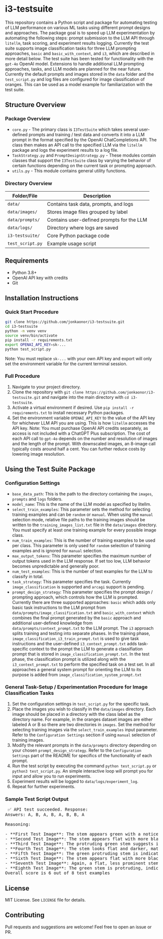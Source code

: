 # i3-testsuite

This repository contains a Python script and package for automating testing of LLM performance on various ML tasks using different prompt designs and approaches. The package goal is to speed up LLM experimentation by automating the following steps: prompt submission to the LLM API through `litellm`, task scoring, and experiment results logging. Currently the test suite supports image classification tasks for three LLM prompting approaches, `basic` and `basic_with_context`, and `i3`, which are described in more detail below. The test suite has been tested for functionality with the `gpt-4o` OpenAI model. Extensions to handle additional LLM prompting approaches, tasks, and LLM models are planned for the near future. Currently the default prompts and images stored in the `data` folder and the `test_script.py` and log files are configured for image classification of oranges. This can be used as a model example for familiarization with the test suite. 

## Structure Overview
### Package Overview
- `core.py` - The primary class is `I3TestSuite` which takes several user-defined prompts and training / test data and converts it into a LLM prompt in the format specified by the OpenAI ChatCompletions API. The class then makes an API call to the specified LLM via the `litellm` package and logs the experiment results to a log file.  
- `TaskStrategy.py` and `PromptDesignStrategy.py` - These modules contain classes that support the `I3TestSuite` class by varying the behavior of certain functions depending on the current task or prompting approach.
- `utils.py` - This module contains general utility functions. 

### Directory Overview
| Folder/File      | Description                              |
| ---------------- | -----------------------------------------|
| `data/`          | Contains task data, prompts, and logs    |
| `data/images/`   | Stores image files grouped by label      |
| `data/prompts/`  | Contains user-defined prompts for the LLM|
| `data/logs/`     | Directory where logs are saved           |
| `i3-testsuite/`  | Core Python package code                 |
| `test_script.py` | Example usage script                     |

## Requirements
- Python 3.8+
- OpenAI API key with credits
- Git

## Installation Instructions
### Quick Start Procedure
```bash
git clone https://github.com/jonkaonor/i3-testsuite.git
cd i3-testsuite
python -m venv venv
source venv/bin/activate
pip install -r requirements.txt
export OPENAI_API_KEY=sk-...
python test_script.py
```
Note: You must replace `sk-...` with your own API key and export will only set the environment variable for the current terminal session. 

### Full Procedure
1. Navigate to your project directory.
2. Clone the repository with `git clone https://github.com/jonkaonor/i3-testsuite.git` and navigate into the main directory with `cd i3-testsuite`.
3. Activate a virtual environment if desired. Use `pip install -r requirements.txt` to install necessary Python packages.
4. Set the environment variable `OPENAI_API_KEY` to the value of the API key for whichever LLM API you are using. This is how `litellm` accesses the API key. Note: You must purchase OpenAI API credits separately, as access is not included with a ChatGPT Plus subscription. The cost of each API call to `gpt-4o` depends on the number and resolution of images and the length of the prompt. With downscaled images, an 8-image call typically costs around half a cent. You can further reduce costs by lowering image resolution.

## Using the Test Suite Package

### Configuration Settings 
- `base_data_path`: This is the path to the directory containing the `images`, `prompts` and `logs` folders.
- `model_name`: This is the name of the LLM model as specified by litellm.
- `select_train_examples`: This parameter sets the method for selecting training examples and can be `random` or `manual`. When using the `manual` selection mode, relative file paths to the training images should be written to the `training_images_list.txt` file in the `data/images` directory. You must specify at least one training example for every possible image class. 
- `num_train_examples`: This is the number of training examples to be used per class.  This parameter is only used for `random` selection of training examples and is ignored for `manual` selection.
- `max_output_tokens`: This parameter specifies the maximum number of output tokens used in the LLM response. If set too low, LLM behavior becomes unpredictable and generally poor. 
- `num_test_examples`: This is the number of test examples for the LLM to classify in total. 
- `task_strategy`: This parameter specifies the task. Currently `image_classification` is supported and `arcagi` support is pending.
- `prompt_design_strategy`: This parameter specifies the prompt design / prompting approach, which controls how the LLM is prompted. Currently there are three supported approaches: `basic` which adds only basic task instructions to the LLM prompt from `data/prompts/image_classification.txt` and `basic_with_context` which combines the final prompt generated by the `basic` approach and additional user-defined knowledge from `data/prompts/context_prompt.txt` to the LLM prompt. The `i3` approach splits training and testing into separate phases. In the training phase, `image_classification_i3_train_prompt.txt` is used to give task instructions and the user-defined `i3_context_prompt.txt` adds task-specific context to the prompt the LLM to generate a classifiation prompt that is stored in `image_classification_prompt.txt`. In the test phase, the classification prompt is utilized along with the `i3_context_prompt.txt` to perform the specified task on a test set. In all approaches a general system prompt for orienting the LLM to its purpose is added from `image_classification_system_prompt.txt`

### General Task-Setup / Experimentation Procedure for Image Classification Tasks
1. Set the configuration settings in `test_script.py` for the specific task. 
2. Place the images you wish to classify in the `data/images` directory. Each image should be placed in a directory with the class label as the directory name. For example, in the oranges dataset images are either labeled A or B so there are two directories in `images`. Set the method for selecting training images via the `select_train_examples` input parameter. Refer to the `Configuration Settings` section if using `manual` selection of training images. 
3. Modify the relevant prompts in the `data/prompts` directory depending on your chosen `prompt_design_strategy`. Refer to the `Configuration Settings` part of the README for specifics of the functionality of each prompt. 
4. Run the test script by executing the command `python test_script.py` or `python3 test_script.py`. An simple interactive loop will prompt you for input and allow you to run experiments. 
5. Experiment results will be logged to `data/logs/experiment_log`.
6. Repeat for further experiments.

### Sample Test Script Output
<pre> ✅ API test succeeded. Response:
Answers: A, B, A, B, A, B, B, A

Reasoning: 

- **First Test Image**: The stem appears green with a noticeable protrusion, matching the characteristics of orange A.
- **Second Test Image**: The stem appears flat with more black, resembling orange B.
- **Third Test Image**: The protruding green stem suggests it is orange A.
- **Fourth Test Image**: The stem looks flat and darker, matching orange B.
- **Fifth Test Image**: The green protruding stem is indicative of orange A.
- **Sixth Test Image**: The stem appears flat with more black, similar to orange B.
- **Seventh Test Image**: Again, a flat, less prominent stem points to orange B.
- **Eighth Test Image**: The green stem is protruding, indicating it is orange A.
Overall score is 6 out of 8 test examples
</pre>

## License
MIT License. See `LICENSE` file for details.

## Contributing
Pull requests and suggestions are welcome! Feel free to open an issue or PR.


